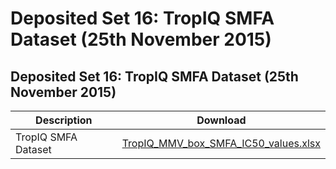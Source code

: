 # Deposited Set 16: TropIQ SMFA Dataset \(25th November 2015\)

## Deposited Set 16: TropIQ SMFA Dataset \(25th November 2015\)

| Description | Download |
| --- | --- |
| TropIQ SMFA Dataset | [TropIQ\_MMV\_box\_SMFA\_IC50\_values.xlsx](ftp://ftp.ebi.ac.uk/pub/databases/chembl/ChEMBLNTD/set16_tropiq/TropIQ_MMV_box_SMFA_IC50_values.xlsx) |

